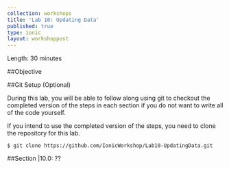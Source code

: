 ```yaml
---
collection: workshops
title: 'Lab 10: Updating Data'
published: true
type: ionic
layout: workshoppost
---
```



Length: 30 minutes

##Objective

<!-- START doctoc generated TOC please keep comment here to allow auto update -->
<!-- DON'T EDIT THIS SECTION, INSTEAD RE-RUN doctoc TO UPDATE -->

<!-- END doctoc generated TOC please keep comment here to allow auto update -->

##Git Setup (Optional)

During this lab, you will be able to follow along using git to checkout the completed version of the steps in each section if you do not want to write all of the code yourself.

If you intend to use the completed version of the steps, you need to clone the repository for this lab.

    $ git clone https://github.com/IonicWorkshop/Lab10-UpdatingData.git

##Section |10.0: ??
